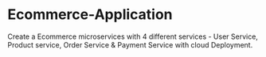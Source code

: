 # Ecommerce-Application
Create a Ecommerce microservices with 4 different services - User Service, Product service, Order Service &amp; Payment Service with cloud Deployment.
